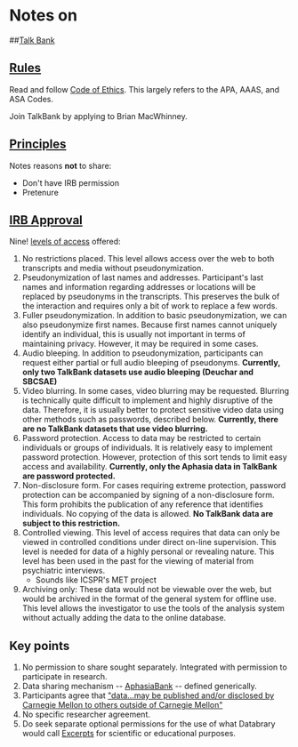 # Notes on
##[Talk Bank](http://talkbank.org)

## [Rules](http://www.talkbank.org/share/rules.html)

Read and follow [Code of Ethics](http://www.talkbank.org/share/ethics.html). This largely refers to the APA, AAAS, and ASA Codes.

Join TalkBank by applying to Brian MacWhinney.

## [Principles](http://www.talkbank.org/share/principles.html)

Notes reasons **not** to share: 

- Don't have IRB permission
- Pretenure

## [IRB Approval](http://www.talkbank.org/share/irb)

Nine! [levels of access](http://www.talkbank.org/share/irb/options.html) offered:

1. No restrictions placed. This level allows access over the web to both transcripts and media without pseudonymization.
2. Pseudonymization of last names and addresses. Participant's last names and information regarding addresses or locations will be replaced by pseudonyms in the transcripts. This preserves the bulk of the interaction and requires only a bit of work to replace a few words.
3. Fuller pseudonymization. In addition to basic pseudonymization, we can also pseudonymize first names. Because first names cannot uniquely identify an individual, this is usually not important in terms of maintaining privacy. However, it may be required in some cases.
4. Audio bleeping. In addition to pseudonymization, participants can request either partial or full audio bleeping of pseudonyms. **Currently, only two TalkBank datasets use audio bleeping (Deuchar and SBCSAE)**
5. Video blurring. In some cases, video blurring may be requested. Blurring is technically quite difficult to implement and highly disruptive of the data. Therefore, it is usually better to protect sensitive video data using other methods such as passwords, described below. **Currently, there are no TalkBank datasets that use video blurring.**
6. Password protection. Access to data may be restricted to certain individuals or groups of individuals. It is relatively easy to implement password protection. However, protection of this sort tends to limit easy access and availability. **Currently, only the Aphasia data in TalkBank are password protected.**
7. Non-disclosure form. For cases requiring extreme protection, password protection can be accompanied by signing of a non-disclosure form. This form prohibits the publication of any reference that identifies individuals. No copying of the data is allowed. **No TalkBank data are subject to this restriction.**
8. Controlled viewing. This level of access requires that data can only be viewed in controlled conditions under direct on-line supervision. This level is needed for data of a highly personal or revealing nature. This level has been used in the past for the viewing of material from psychiatric interviews.
	- Sounds like ICSPR's MET project 	
9. Archiving only: These data would not be viewable over the web, but would be archived in the format of the general system for offline use. This level allows the investigator to use the tools of the analysis system without actually adding the data to the online database.

## Key points

1. No permission to share sought separately. Integrated with permission to participate in research.
2. Data sharing mechanism -- [AphasiaBank](talkbank-consent-cmu.md/#AphasiaBank) -- defined generically.
3. Participants agree that ["data…may be published and/or disclosed by Carnegie Mellon to others outside of Carnegie Mellon"](talkbank-consent-cmu.md/#Disclosure)
4. No specific researcher agreement.
5. Do seek separate optional permissions for the use of what Databrary would call [Excerpts](definitions.md/#Excerpts) for scientific or educational purposes.
